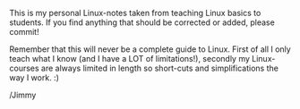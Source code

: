 
This is my personal Linux-notes taken from teaching Linux basics to students. If you find anything that should be corrected or added, please commit!

Remember that this will never be a complete guide to Linux. First of all I only teach what I know (and I have a LOT of limitations!), secondly my Linux-courses are always limited in length so short-cuts and simplifications the way I work. :)

/Jimmy
